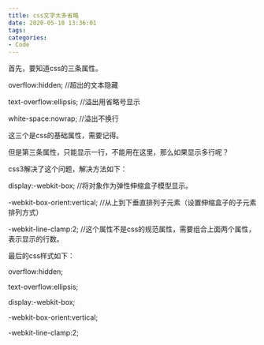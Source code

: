 ```yaml
---
title: css文字太多省略
date: 2020-05-18 13:36:01
tags:
categories:
- Code
---
```

首先，要知道css的三条属性。

overflow:hidden; //超出的文本隐藏

text-overflow:ellipsis; //溢出用省略号显示

white-space:nowrap; //溢出不换行

这三个是css的基础属性，需要记得。

但是第三条属性，只能显示一行，不能用在这里，那么如果显示多行呢？

css3解决了这个问题，解决方法如下：

display:-webkit-box; //将对象作为弹性伸缩盒子模型显示。

-webkit-box-orient:vertical; //从上到下垂直排列子元素（设置伸缩盒子的子元素排列方式）

-webkit-line-clamp:2; //这个属性不是css的规范属性，需要组合上面两个属性，表示显示的行数。

最后的css样式如下：

overflow:hidden; 

text-overflow:ellipsis;

display:-webkit-box; 

-webkit-box-orient:vertical;

-webkit-line-clamp:2; 